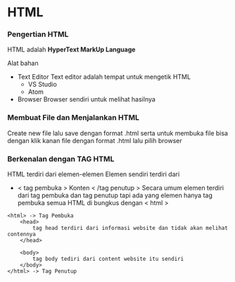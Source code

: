 # HTML

### Pengertian HTML
HTML adalah **HyperText MarkUp Language**

Alat bahan
- Text Editor
Text editor adalah tempat untuk mengetik HTML
    - VS Studio
    - Atom
- Browser
Browser sendiri untuk melihat hasilnya

### Membuat File dan Menjalankan HTML
Create new file lalu save dengan format .html serta untuk membuka file bisa dengan klik kanan file dengan format .html lalu pilih browser

### Berkenalan dengan TAG HTML
HTML terdiri dari elemen-elemen
Elemen sendiri terdiri dari
- < tag pembuka > Konten < /tag penutup >
Secara umum elemen terdiri dari tag pembuka dan tag penutup tapi ada yang elemen hanya tag pembuka semua HTML di bungkus dengan < html >
```
<html> -> Tag Pembuka
    <head>
        tag head terdiri dari informasi website dan tidak akan melihat contennya
    </head>

    <body>
        tag body tediri dari content website itu sendiri
    </body>
</html> -> Tag Penutup
```
